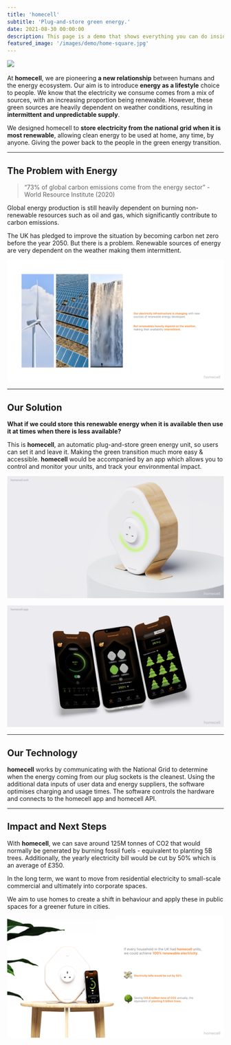 ```yaml
---
title: 'homecell'
subtitle: 'Plug-and-store green energy.'
date: 2021-08-30 00:00:00
description: This page is a demo that shows everything you can do inside portfolio and blog posts.
featured_image: '/images/demo/home-square.jpg'
---
```


![](/images/homecell/header.png)

At **homecell**, we are pioneering **a new relationship** between humans and the energy ecosystem. Our aim is to introduce **energy as a lifestyle** choice to people. We know that the electricity we consume comes from a mix of sources, with an increasing proportion being renewable. However, these green sources are heavily dependent on weather conditions, resulting in **intermittent and unpredictable supply**. 

We designed homecell to **store electricity from the national grid when it is most renewable**, allowing clean energy to be used at home, any time, by anyone. Giving the power back to the people in the green energy transition.

---

## The Problem with Energy

> “73% of global carbon emissions come from the energy sector” - World Resource Institute (2020)

Global energy production is still heavily dependent on burning non-renewable resources such as oil and gas, which significantly contribute to carbon emissions.

The UK has pledged to improve the situation by becoming carbon net zero before the year 2050. But there is a problem. Renewable sources of energy are very dependent on the weather making them intermittent.

![](\images\homecell\problemwithenergy.png)

---

## Our Solution

**What if we could store this renewable energy when it is available then use it at times when there is less available?**

This is **homecell**, an automatic plug-and-store green energy unit, so users can set it and leave it. Making the green transition much more easy & accessible. **homecell** would be accompanied by an app which allows you to control and monitor your units, and track your environmental impact.

![](\images\homecell\oursolution1.png)

![](\images\homecell\oursolution2.png)

---

## Our Technology

**homecell** works by communicating with the National Grid to determine when the energy coming from our plug sockets is the cleanest. Using the additional data inputs of user data and energy suppliers, the software optimises charging and usage times. The software controls the hardware and connects to the homecell app and homecell API.

---

## Impact and Next Steps

With **homecell**, we can save around 125M tonnes of CO2 that would normally be generated by burning fossil fuels - equivalent to planting 5B trees. Additionally, the yearly electricity bill would be cut by 50% which is an average of £350.

In the long term, we want to move from residential electricity to small-scale commercial and ultimately into corporate spaces.

We aim to use homes to create a shift in behaviour and apply these in public spaces for a greener future in cities.

![](\images\homecell\impact.png)